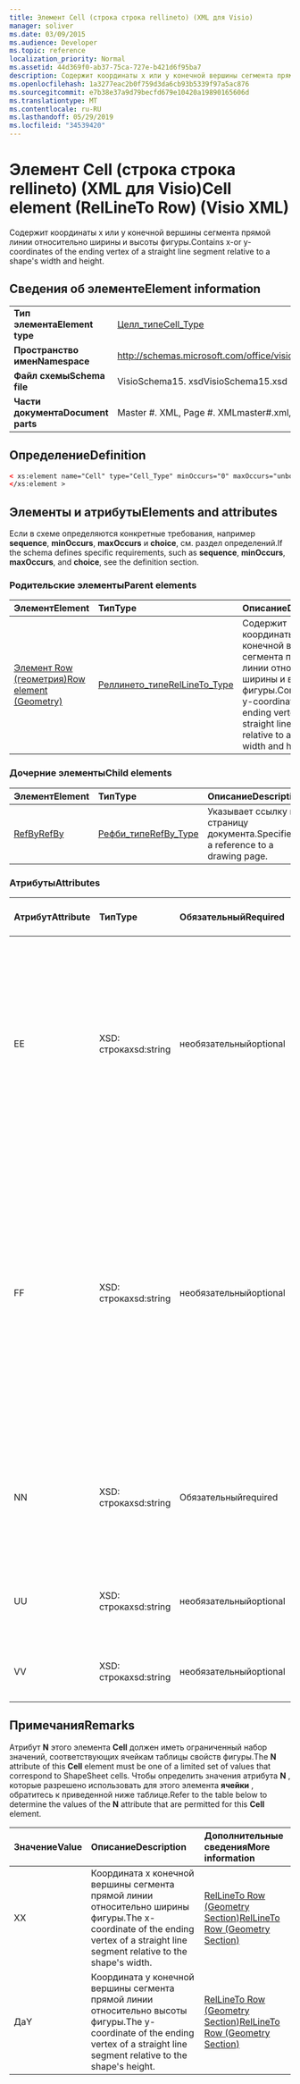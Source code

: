 ```yaml
---
title: Элемент Cell (строка строка rellineto) (XML для Visio)
manager: soliver
ms.date: 03/09/2015
ms.audience: Developer
ms.topic: reference
localization_priority: Normal
ms.assetid: 44d369f0-ab37-75ca-727e-b421d6f95ba7
description: Содержит координаты x или y конечной вершины сегмента прямой линии относительно ширины и высоты фигуры.
ms.openlocfilehash: 1a3277eac2b0f759d3da6cb93b5339f97a5ac876
ms.sourcegitcommit: e7b38e37a9d79becfd679e10420a19890165606d
ms.translationtype: MT
ms.contentlocale: ru-RU
ms.lasthandoff: 05/29/2019
ms.locfileid: "34539420"
---
```

# <a name="cell-element-rellineto-row-visio-xml"></a><span data-ttu-id="6b36d-103">Элемент Cell (строка строка rellineto) (XML для Visio)</span><span class="sxs-lookup"><span data-stu-id="6b36d-103">Cell element (RelLineTo Row) (Visio XML)</span></span>

<span data-ttu-id="6b36d-104">Содержит координаты x или y конечной вершины сегмента прямой линии относительно ширины и высоты фигуры.</span><span class="sxs-lookup"><span data-stu-id="6b36d-104">Contains x-or y-coordinates of the ending vertex of a straight line segment relative to a shape's width and height.</span></span>
  
## <a name="element-information"></a><span data-ttu-id="6b36d-105">Сведения об элементе</span><span class="sxs-lookup"><span data-stu-id="6b36d-105">Element information</span></span>

|||
|:-----|:-----|
|<span data-ttu-id="6b36d-106">**Тип элемента**</span><span class="sxs-lookup"><span data-stu-id="6b36d-106">**Element type**</span></span> <br/> |[<span data-ttu-id="6b36d-107">Целл_типе</span><span class="sxs-lookup"><span data-stu-id="6b36d-107">Cell_Type</span></span>](cell_type-complextypevisio-xml.md) <br/> |
|<span data-ttu-id="6b36d-108">**Пространство имен**</span><span class="sxs-lookup"><span data-stu-id="6b36d-108">**Namespace**</span></span> <br/> |http://schemas.microsoft.com/office/visio/2012/main  <br/> |
|<span data-ttu-id="6b36d-109">**Файл схемы**</span><span class="sxs-lookup"><span data-stu-id="6b36d-109">**Schema file**</span></span> <br/> |<span data-ttu-id="6b36d-110">VisioSchema15. xsd</span><span class="sxs-lookup"><span data-stu-id="6b36d-110">VisioSchema15.xsd</span></span>  <br/> |
|<span data-ttu-id="6b36d-111">**Части документа**</span><span class="sxs-lookup"><span data-stu-id="6b36d-111">**Document parts**</span></span> <br/> |<span data-ttu-id="6b36d-112">Master #. XML, Page #. XML</span><span class="sxs-lookup"><span data-stu-id="6b36d-112">master#.xml, page#.xml</span></span>  <br/> |
   
## <a name="definition"></a><span data-ttu-id="6b36d-113">Определение</span><span class="sxs-lookup"><span data-stu-id="6b36d-113">Definition</span></span>

```XML
< xs:element name="Cell" type="Cell_Type" minOccurs="0" maxOccurs="unbounded" >
</xs:element >
```

## <a name="elements-and-attributes"></a><span data-ttu-id="6b36d-114">Элементы и атрибуты</span><span class="sxs-lookup"><span data-stu-id="6b36d-114">Elements and attributes</span></span>

<span data-ttu-id="6b36d-115">Если в схеме определяются конкретные требования, например **sequence**, **minOccurs**, **maxOccurs** и **choice**, см. раздел определений.</span><span class="sxs-lookup"><span data-stu-id="6b36d-115">If the schema defines specific requirements, such as **sequence**, **minOccurs**, **maxOccurs**, and **choice**, see the definition section.</span></span> 
  
### <a name="parent-elements"></a><span data-ttu-id="6b36d-116">Родительские элементы</span><span class="sxs-lookup"><span data-stu-id="6b36d-116">Parent elements</span></span>

|<span data-ttu-id="6b36d-117">**Элемент**</span><span class="sxs-lookup"><span data-stu-id="6b36d-117">**Element**</span></span>|<span data-ttu-id="6b36d-118">**Тип**</span><span class="sxs-lookup"><span data-stu-id="6b36d-118">**Type**</span></span>|<span data-ttu-id="6b36d-119">**Описание**</span><span class="sxs-lookup"><span data-stu-id="6b36d-119">**Description**</span></span>|
|:-----|:-----|:-----|
|[<span data-ttu-id="6b36d-120">Элемент Row (геометрия)</span><span class="sxs-lookup"><span data-stu-id="6b36d-120">Row element (Geometry)</span></span>](row-element-geometry-sectionvisio-xml.md) <br/> |[<span data-ttu-id="6b36d-121">Реллинето_типе</span><span class="sxs-lookup"><span data-stu-id="6b36d-121">RelLineTo_Type</span></span>](rellineto_type-complextypevisio-xml.md) <br/> |<span data-ttu-id="6b36d-122">Содержит координаты x или y конечной вершины сегмента прямой линии относительно ширины и высоты фигуры.</span><span class="sxs-lookup"><span data-stu-id="6b36d-122">Contains x-or y-coordinates of the ending vertex of a straight line segment relative to a shape's width and height.</span></span>  <br/> |
   
### <a name="child-elements"></a><span data-ttu-id="6b36d-123">Дочерние элементы</span><span class="sxs-lookup"><span data-stu-id="6b36d-123">Child elements</span></span>

|<span data-ttu-id="6b36d-124">**Элемент**</span><span class="sxs-lookup"><span data-stu-id="6b36d-124">**Element**</span></span>|<span data-ttu-id="6b36d-125">**Тип**</span><span class="sxs-lookup"><span data-stu-id="6b36d-125">**Type**</span></span>|<span data-ttu-id="6b36d-126">**Описание**</span><span class="sxs-lookup"><span data-stu-id="6b36d-126">**Description**</span></span>|
|:-----|:-----|:-----|
|[<span data-ttu-id="6b36d-127">RefBy</span><span class="sxs-lookup"><span data-stu-id="6b36d-127">RefBy</span></span>](refby-element-cell_type-complextypevisio-xml.md) <br/> |[<span data-ttu-id="6b36d-128">Рефби_типе</span><span class="sxs-lookup"><span data-stu-id="6b36d-128">RefBy_Type</span></span>](refby_type-complextypevisio-xml.md) <br/> |<span data-ttu-id="6b36d-129">Указывает ссылку на страницу документа.</span><span class="sxs-lookup"><span data-stu-id="6b36d-129">Specifies a reference to a drawing page.</span></span>  <br/> |
   
### <a name="attributes"></a><span data-ttu-id="6b36d-130">Атрибуты</span><span class="sxs-lookup"><span data-stu-id="6b36d-130">Attributes</span></span>

|<span data-ttu-id="6b36d-131">**Атрибут**</span><span class="sxs-lookup"><span data-stu-id="6b36d-131">**Attribute**</span></span>|<span data-ttu-id="6b36d-132">**Тип**</span><span class="sxs-lookup"><span data-stu-id="6b36d-132">**Type**</span></span>|<span data-ttu-id="6b36d-133">**Обязательный**</span><span class="sxs-lookup"><span data-stu-id="6b36d-133">**Required**</span></span>|<span data-ttu-id="6b36d-134">**Описание**</span><span class="sxs-lookup"><span data-stu-id="6b36d-134">**Description**</span></span>|<span data-ttu-id="6b36d-135">**Возможные значения**</span><span class="sxs-lookup"><span data-stu-id="6b36d-135">**Possible values**</span></span>|
|:-----|:-----|:-----|:-----|:-----|
|<span data-ttu-id="6b36d-136">E</span><span class="sxs-lookup"><span data-stu-id="6b36d-136">E</span></span>  <br/> |<span data-ttu-id="6b36d-137">XSD: строка</span><span class="sxs-lookup"><span data-stu-id="6b36d-137">xsd:string</span></span>  <br/> |<span data-ttu-id="6b36d-138">необязательный</span><span class="sxs-lookup"><span data-stu-id="6b36d-138">optional</span></span>  <br/> |<span data-ttu-id="6b36d-139">Указывает, что формула возвращает ошибку.</span><span class="sxs-lookup"><span data-stu-id="6b36d-139">Indicates that the formula evaluates to an error.</span></span> <span data-ttu-id="6b36d-140">Значение **E** — это текущее значение (строка сообщения об ошибке); значение атрибута **V** — это Последнее допустимое значение.</span><span class="sxs-lookup"><span data-stu-id="6b36d-140">The value of **E** is the current value (an error message string); the value of the **V** attribute is the last valid value.</span></span>  <br/> |<span data-ttu-id="6b36d-141">Строка сообщения об ошибке.</span><span class="sxs-lookup"><span data-stu-id="6b36d-141">An error message string.</span></span>  <br/> |
|<span data-ttu-id="6b36d-142">F</span><span class="sxs-lookup"><span data-stu-id="6b36d-142">F</span></span>  <br/> |<span data-ttu-id="6b36d-143">XSD: строка</span><span class="sxs-lookup"><span data-stu-id="6b36d-143">xsd:string</span></span>  <br/> |<span data-ttu-id="6b36d-144">необязательный</span><span class="sxs-lookup"><span data-stu-id="6b36d-144">optional</span></span>  <br/> | <span data-ttu-id="6b36d-145">Представляет формулу элемента.</span><span class="sxs-lookup"><span data-stu-id="6b36d-145">Represents the element's formula.</span></span> <span data-ttu-id="6b36d-146">Этот атрибут может содержать одну из следующих строк:</span><span class="sxs-lookup"><span data-stu-id="6b36d-146">This attribute can contain one of the following strings:</span></span>  <br/>  <span data-ttu-id="6b36d-147">' (формула) ', если формула существует локально</span><span class="sxs-lookup"><span data-stu-id="6b36d-147">'(some formula)' if the formula exists locally</span></span>  <br/>  <span data-ttu-id="6b36d-148">`No Formula`Если формула локально удалена или заблокирована</span><span class="sxs-lookup"><span data-stu-id="6b36d-148">`No Formula` if the formula is locally deleted or blocked</span></span>  <br/>  <span data-ttu-id="6b36d-149">`Inh`, если формула наследуется.</span><span class="sxs-lookup"><span data-stu-id="6b36d-149">`Inh` if the formula is inherited.</span></span>  <br/> |<span data-ttu-id="6b36d-150">Формула.</span><span class="sxs-lookup"><span data-stu-id="6b36d-150">A formula.</span></span>  <br/> |
|<span data-ttu-id="6b36d-151">N</span><span class="sxs-lookup"><span data-stu-id="6b36d-151">N</span></span>  <br/> |<span data-ttu-id="6b36d-152">XSD: строка</span><span class="sxs-lookup"><span data-stu-id="6b36d-152">xsd:string</span></span>  <br/> |<span data-ttu-id="6b36d-153">Обязательный</span><span class="sxs-lookup"><span data-stu-id="6b36d-153">required</span></span>  <br/> |<span data-ttu-id="6b36d-154">Представляет имя ячейки таблицы свойств фигуры.</span><span class="sxs-lookup"><span data-stu-id="6b36d-154">Represents the name of the ShapeSheet cell.</span></span>  <br/> |<span data-ttu-id="6b36d-155">Имя ячейки таблицы свойств фигуры.</span><span class="sxs-lookup"><span data-stu-id="6b36d-155">The name of the ShapeSheet cell.</span></span>  <br/> <span data-ttu-id="6b36d-156">Ознакомьтесь с разделом "Примечания" ниже.</span><span class="sxs-lookup"><span data-stu-id="6b36d-156">See the Remarks section below.</span></span>  <br/> |
|<span data-ttu-id="6b36d-157">U</span><span class="sxs-lookup"><span data-stu-id="6b36d-157">U</span></span>  <br/> |<span data-ttu-id="6b36d-158">XSD: строка</span><span class="sxs-lookup"><span data-stu-id="6b36d-158">xsd:string</span></span>  <br/> |<span data-ttu-id="6b36d-159">необязательный</span><span class="sxs-lookup"><span data-stu-id="6b36d-159">optional</span></span>  <br/> |<span data-ttu-id="6b36d-160">Представляет единицу измерения. значение по умолчанию — DL.</span><span class="sxs-lookup"><span data-stu-id="6b36d-160">Represents a unit of measure The default is DL.</span></span>  <br/> |<span data-ttu-id="6b36d-161">Единицы ячейки.</span><span class="sxs-lookup"><span data-stu-id="6b36d-161">The units of the cell.</span></span>  <br/> |
|<span data-ttu-id="6b36d-162">V</span><span class="sxs-lookup"><span data-stu-id="6b36d-162">V</span></span>  <br/> |<span data-ttu-id="6b36d-163">XSD: строка</span><span class="sxs-lookup"><span data-stu-id="6b36d-163">xsd:string</span></span>  <br/> |<span data-ttu-id="6b36d-164">необязательный</span><span class="sxs-lookup"><span data-stu-id="6b36d-164">optional</span></span>  <br/> |<span data-ttu-id="6b36d-165">Представляет значение ячейки.</span><span class="sxs-lookup"><span data-stu-id="6b36d-165">Represents the value of the cell.</span></span>  <br/> |<span data-ttu-id="6b36d-166">Значение ячейки таблицы свойств фигуры.</span><span class="sxs-lookup"><span data-stu-id="6b36d-166">The value of the ShapeSheet cell.</span></span>  <br/> |
   
## <a name="remarks"></a><span data-ttu-id="6b36d-167">Примечания</span><span class="sxs-lookup"><span data-stu-id="6b36d-167">Remarks</span></span>

<span data-ttu-id="6b36d-168">Атрибут **N** этого элемента **Cell** должен иметь ограниченный набор значений, соответствующих ячейкам таблицы свойств фигуры.</span><span class="sxs-lookup"><span data-stu-id="6b36d-168">The **N** attribute of this **Cell** element must be one of a limited set of values that correspond to ShapeSheet cells.</span></span> <span data-ttu-id="6b36d-169">Чтобы определить значения атрибута **N** , которые разрешено использовать для этого элемента **ячейки** , обратитесь к приведенной ниже таблице.</span><span class="sxs-lookup"><span data-stu-id="6b36d-169">Refer to the table below to determine the values of the **N** attribute that are permitted for this **Cell** element.</span></span> 
  
|<span data-ttu-id="6b36d-170">**Значение**</span><span class="sxs-lookup"><span data-stu-id="6b36d-170">**Value**</span></span>|<span data-ttu-id="6b36d-171">**Описание**</span><span class="sxs-lookup"><span data-stu-id="6b36d-171">**Description**</span></span>|<span data-ttu-id="6b36d-172">**Дополнительные сведения**</span><span class="sxs-lookup"><span data-stu-id="6b36d-172">**More information**</span></span>|
|:-----|:-----|:-----|
|<span data-ttu-id="6b36d-173">X</span><span class="sxs-lookup"><span data-stu-id="6b36d-173">X</span></span>  <br/> |<span data-ttu-id="6b36d-174">Координата x конечной вершины сегмента прямой линии относительно ширины фигуры.</span><span class="sxs-lookup"><span data-stu-id="6b36d-174">The x-coordinate of the ending vertex of a straight line segment relative to the shape's width.</span></span>  <br/> |[<span data-ttu-id="6b36d-175">RelLineTo Row (Geometry Section)</span><span class="sxs-lookup"><span data-stu-id="6b36d-175">RelLineTo Row (Geometry Section)</span></span>](rellineto-row-geometry-section.md) <br/> |
|<span data-ttu-id="6b36d-176">Да</span><span class="sxs-lookup"><span data-stu-id="6b36d-176">Y</span></span>  <br/> |<span data-ttu-id="6b36d-177">Координата y конечной вершины сегмента прямой линии относительно высоты фигуры.</span><span class="sxs-lookup"><span data-stu-id="6b36d-177">The y-coordinate of the ending vertex of a straight line segment relative to the shape's height.</span></span>  <br/> |[<span data-ttu-id="6b36d-178">RelLineTo Row (Geometry Section)</span><span class="sxs-lookup"><span data-stu-id="6b36d-178">RelLineTo Row (Geometry Section)</span></span>](rellineto-row-geometry-section.md) <br/> |
   

